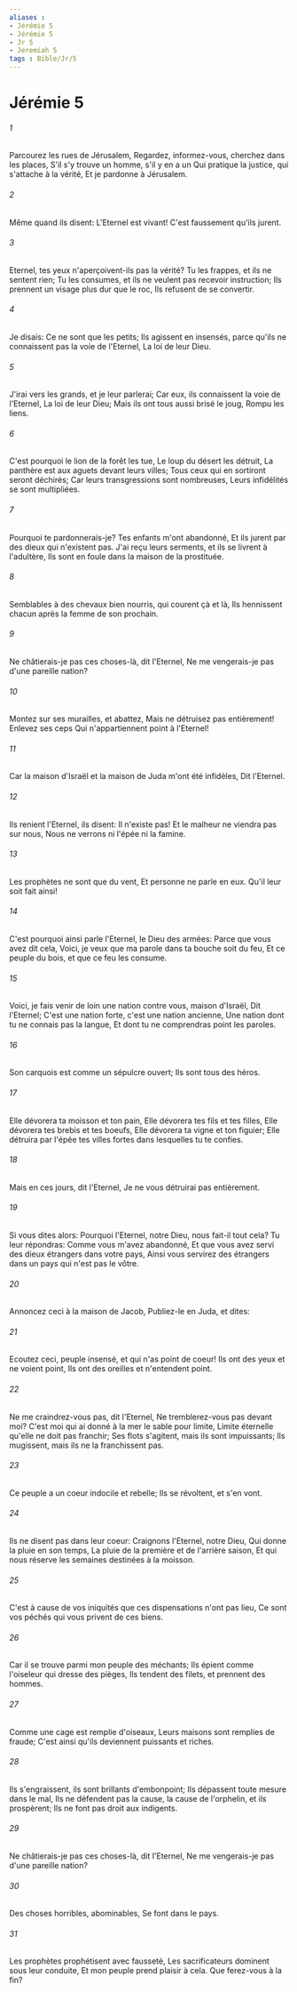 ```yaml
---
aliases : 
- Jérémie 5
- Jérémie 5
- Jr 5
- Jeremiah 5
tags : Bible/Jr/5
---
```


# Jérémie 5

###### 1
Parcourez les rues de Jérusalem, Regardez, informez-vous, cherchez dans les places, S'il s'y trouve un homme, s'il y en a un Qui pratique la justice, qui s'attache à la vérité, Et je pardonne à Jérusalem.
###### 2
Même quand ils disent: L'Eternel est vivant! C'est faussement qu'ils jurent.
###### 3
Eternel, tes yeux n'aperçoivent-ils pas la vérité? Tu les frappes, et ils ne sentent rien; Tu les consumes, et ils ne veulent pas recevoir instruction; Ils prennent un visage plus dur que le roc, Ils refusent de se convertir.
###### 4
Je disais: Ce ne sont que les petits; Ils agissent en insensés, parce qu'ils ne connaissent pas la voie de l'Eternel, La loi de leur Dieu.
###### 5
J'irai vers les grands, et je leur parlerai; Car eux, ils connaissent la voie de l'Eternel, La loi de leur Dieu; Mais ils ont tous aussi brisé le joug, Rompu les liens.
###### 6
C'est pourquoi le lion de la forêt les tue, Le loup du désert les détruit, La panthère est aux aguets devant leurs villes; Tous ceux qui en sortiront seront déchirés; Car leurs transgressions sont nombreuses, Leurs infidélités se sont multipliées.
###### 7
Pourquoi te pardonnerais-je? Tes enfants m'ont abandonné, Et ils jurent par des dieux qui n'existent pas. J'ai reçu leurs serments, et ils se livrent à l'adultère, Ils sont en foule dans la maison de la prostituée.
###### 8
Semblables à des chevaux bien nourris, qui courent çà et là, Ils hennissent chacun après la femme de son prochain.
###### 9
Ne châtierais-je pas ces choses-là, dit l'Eternel, Ne me vengerais-je pas d'une pareille nation?
###### 10
Montez sur ses murailles, et abattez, Mais ne détruisez pas entièrement! Enlevez ses ceps Qui n'appartiennent point à l'Eternel!
###### 11
Car la maison d'Israël et la maison de Juda m'ont été infidèles, Dit l'Eternel.
###### 12
Ils renient l'Eternel, ils disent: Il n'existe pas! Et le malheur ne viendra pas sur nous, Nous ne verrons ni l'épée ni la famine.
###### 13
Les prophètes ne sont que du vent, Et personne ne parle en eux. Qu'il leur soit fait ainsi!
###### 14
C'est pourquoi ainsi parle l'Eternel, le Dieu des armées: Parce que vous avez dit cela, Voici, je veux que ma parole dans ta bouche soit du feu, Et ce peuple du bois, et que ce feu les consume.
###### 15
Voici, je fais venir de loin une nation contre vous, maison d'Israël, Dit l'Eternel; C'est une nation forte, c'est une nation ancienne, Une nation dont tu ne connais pas la langue, Et dont tu ne comprendras point les paroles.
###### 16
Son carquois est comme un sépulcre ouvert; Ils sont tous des héros.
###### 17
Elle dévorera ta moisson et ton pain, Elle dévorera tes fils et tes filles, Elle dévorera tes brebis et tes boeufs, Elle dévorera ta vigne et ton figuier; Elle détruira par l'épée tes villes fortes dans lesquelles tu te confies.
###### 18
Mais en ces jours, dit l'Eternel, Je ne vous détruirai pas entièrement.
###### 19
Si vous dites alors: Pourquoi l'Eternel, notre Dieu, nous fait-il tout cela? Tu leur répondras: Comme vous m'avez abandonné, Et que vous avez servi des dieux étrangers dans votre pays, Ainsi vous servirez des étrangers dans un pays qui n'est pas le vôtre.
###### 20
Annoncez ceci à la maison de Jacob, Publiez-le en Juda, et dites:
###### 21
Ecoutez ceci, peuple insensé, et qui n'as point de coeur! Ils ont des yeux et ne voient point, Ils ont des oreilles et n'entendent point.
###### 22
Ne me craindrez-vous pas, dit l'Eternel, Ne tremblerez-vous pas devant moi? C'est moi qui ai donné à la mer le sable pour limite, Limite éternelle qu'elle ne doit pas franchir; Ses flots s'agitent, mais ils sont impuissants; Ils mugissent, mais ils ne la franchissent pas.
###### 23
Ce peuple a un coeur indocile et rebelle; Ils se révoltent, et s'en vont.
###### 24
Ils ne disent pas dans leur coeur: Craignons l'Eternel, notre Dieu, Qui donne la pluie en son temps, La pluie de la première et de l'arrière saison, Et qui nous réserve les semaines destinées à la moisson.
###### 25
C'est à cause de vos iniquités que ces dispensations n'ont pas lieu, Ce sont vos péchés qui vous privent de ces biens.
###### 26
Car il se trouve parmi mon peuple des méchants; Ils épient comme l'oiseleur qui dresse des pièges, Ils tendent des filets, et prennent des hommes.
###### 27
Comme une cage est remplie d'oiseaux, Leurs maisons sont remplies de fraude; C'est ainsi qu'ils deviennent puissants et riches.
###### 28
Ils s'engraissent, ils sont brillants d'embonpoint; Ils dépassent toute mesure dans le mal, Ils ne défendent pas la cause, la cause de l'orphelin, et ils prospèrent; Ils ne font pas droit aux indigents.
###### 29
Ne châtierais-je pas ces choses-là, dit l'Eternel, Ne me vengerais-je pas d'une pareille nation?
###### 30
Des choses horribles, abominables, Se font dans le pays.
###### 31
Les prophètes prophétisent avec fausseté, Les sacrificateurs dominent sous leur conduite, Et mon peuple prend plaisir à cela. Que ferez-vous à la fin?
